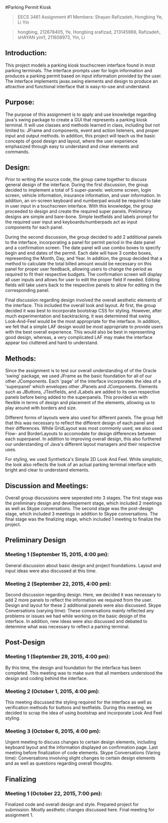 #Parking Permit Kiosk
> EECS 3461 Assignment #1
> Members: Shayan Rafizadeh, Hongbing Ye, Li Yin

> hongbing, 212678405, Ye, Hongbing
> srafizad, 213145966, Rafizadeh, sHAYAN
> yinl1, 211608973, Yin, Li

## Introduction:
This project models a parking kiosk touchscreen interface found in most parking terminals. The interface prompts user for login information and produces a parking permit based on input information provided by the user. The interface implements javax.swing elements and design to produce an attractive and functional interface that is easy-to-use and understand.

## Purpose:
The purpose of this assignment is to apply and use knowledge regarding java's swing package to create a GUI that represents a parking kiosk terminal. It will use classes and methods learned in class, including but not limited to: JFrame and components, event and action listeners, and proper input and output methods. In addition, this project will teach us the basic concepts of good design and layout, where the user experience emphasized through easy to understand and clear elements and commands.

## Design:
Prior to writing the source code, the group came together to discuss general design of the interface. During the first discussion, the group decided to implement a total of 5 super-panels: welcome screen, login screen, vehicle information, insurance information, and user information. In addition, an on-screen keyboard and numberpad would be required to take in user input in a touchscreen interface. With this knowledge, the group proceeded to design and create the required super panels. Preliminary designs are simple and bare-bone. Simple textfields and labels prompt for the required user input and keyboards/numberpads act as input components for each panel.

During the second discussion, the group decided to add 2 additional panels to the interface, incorporating a panel for permit period in the date panel and a confirmation screen. The date panel will use combo boxes to specify begin and end dates of the permit. Each date will have 3 combo boxes, representing the Month, Day, and Year. In addition, the group decided that a method to calculate the total billed amount would be necessary on this panel for proper user feedback, allowing users to change the period as required to fit their respective budgets. The confirmation screen will display all user inputs and allows for user to edit the proper field if needed. Editing fields will take users back to the respective panels to allow for editing in the corresponding panel.

Final discussion regarding design involved the overall aesthetic elements of the interface. This included the overall look and layout. At first, the group decided it was best to incorporate bootstrap CSS for styling. However, after much experimentation and backtracking, it was determined that swing Look-And-Feel would be the most appropriate for the interface. In addition, we felt that a simple LAF design would be most appropriate to provide users with the best overall experience. This would also be best in representing good design, whereas, a very complicated LAF may make the interface appear too cluttered and hard to understand.

## Methods:
Since the assignment is to test our overall understanding of of the Oracle 'swing' package, we used JFrame as the basic foundation for all of our other JComponents. Each 'page' of the interface incorporates the idea of a 'superpanel' which envelopes other JPanels and JComponents. Elements such as JButtons, JTextfields, and JLabels are added to its own respective panels before being added to the superpanels. This provided us with flexible in terms of design and placement of the elements, allowing us to play around with borders and size. 

Different forms of layouts were also used for different panels. The group felt that this was necessary to reflect the different design of each panel and their differences. While GridLayout was most commonly used, we also used Flow- and BorderLayouts to accomodate for design differences between each superpanel. In addition to improving overall design, this also furthered our understanding of Java's different layout managers and their respective uses.

For styling, we used Synthetica's Simple 2D Look And Feel. While simplistic, the look also reflects the look of an actual parking terminal interface with bright and clear to understand elements.

## Discussion and Meetings:
Overall group discussions were seperated into 3 stages. The first stage was the preliminary design and developement stage, which included 2 meetings as well as Skype conversations. The second stage was the post-design stage, which included 3 meetings in addition to Skype conversations. The final stage was the finalizing stage, which included 1 meeting to finalize the project.

## Preliminary Design
### Meeting 1 (September 15, 2015, 4:00 pm):
General discussion about basic design and project foundations. Layout and input ideas were also discussed at this time.
### Meeting 2 (September 22, 2015, 4:00 pm):
Second discussion regarding design. Here, we decided it was necessary to add 2 more panels to reflect the information we required from the user. Design and layout for these 2 additional panels were also discussed. 
Skype Conversations (varying time):
These conversations mainly reflected any problems or issues we had while working on the basic design of the interface. In addition, new ideas were also discussed and debated to determine what was necessary to reflect a parking terminal.

## Post-Design
### Meeting 1 (September 29, 2015, 4:00 pm):
By this time, the design and foundation for the interface has been completed. This meeting was to make sure that all members understood the design and coding behind the interface.
### Meeting 2 (October 1, 2015, 4:00 pm):
This meeting discussed the styling required for the interface as well as verification methods for buttons and textfields. During this meeting, we decided to scrap the idea of using bootstrap and incorporate Look And Feel styling.
### Meeting 3 (October 6, 2015, 4:00 pm):
Urgent meeting to discuss changes to certain design elements, including keyboard layout and the information displayed on confirmation page. Last meeting before finalization of code elements. 
Skype Conversations (Varing time):
Conversations involving slight changes to certain design elements and as well as questions regarding overall thoughts.

## Finalizing
### Meeting 1 (October 22, 2015, 7:00 pm):
Finalized code and overall design and style. Prepared project for submission. Mostly aesthetic changes discussed here. Final meeting for assignment 1.

